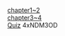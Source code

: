 [chapter1~2](https://enchupin.tistory.com/160)<br>
[chapter3~4](https://enchupin.tistory.com/161)<br>
[Quiz](https://enchupin.tistory.com/162)
4xNDM3OD
